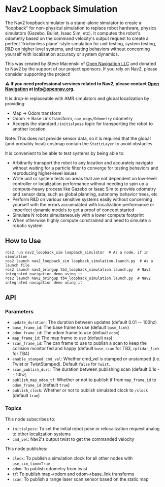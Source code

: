 # Nav2 Loopback Simulation

The Nav2 loopback simulator is a stand-alone simulator to create a "loopback" for non-physical simulation to replace robot hardware, physics simulators (Gazebo, Bullet, Isaac Sim, etc). It computes the robot's odometry based on the command velocity's output request to create a perfect 'frictionless plane'-style simulation for unit testing, system testing, R&D on higher level systems, and testing behaviors without concerning yourself with localization accuracy or system dynamics.

This was created by Steve Macenski of [Open Navigation LLC](https://opennav.org) and donated to Nav2 by the support of our project sponsors. If you rely on Nav2, please consider supporting the project!

**⚠️ If you need professional services related to Nav2, please contact [Open Navigation](https://www.opennav.org/) at info@opennav.org.**

It is drop-in replaceable with AMR simulators and global localization by providing:
- Map -> Odom transform
- Odom -> Base Link transform, `nav_msgs/Odometry` odometry
- Accepts the standard `/initialpose` topic for transporting the robot to another location

Note: This does not provide sensor data, so it is required that the global (and probably local) costmap contain the `StaticLayer` to avoid obstacles.

It is convenient to be able to test systems by being able to:
- Arbitrarily transport the robot to any location and accurately navigate without waiting for a particle filter to converge for testing behaviors and reproducing higher-level issues
- Write unit or system tests on areas that are not dependent on low-level controller or localization performance without needing to spin up a compute-heavy process like Gazebo or Isaac Sim to provide odometry and sensor data, such as global planning, autonomy behavior trees, etc
- Perform R&D on various sensitive systems easily without concerning yourself with the errors accumulated with localization performance or imperfect dynamic models to get a proof of concept started
- Simulate N robots simultaneously with a lower compute footprint
- When otherwise highly compute constrained and need to simulate a robotic system

## How to Use

```
ros2 run nav2_loopback_sim loopback_simulator  # As a node, if in simulation
ros2 launch nav2_loopback_sim loopback_simulation.launch.py  # As a launch file
ros2 launch nav2_bringup tb3_loopback_simulation.launch.py  # Nav2 integrated navigation demo using it
ros2 launch nav2_bringup tb4_loopback_simulation.launch.py  # Nav2 integrated navigation demo using it
```

## API

### Parameters

- `update_duration`: The duration between updates (default 0.01 -- 100hz)
- `base_frame_id`: The base frame to use (default `base_link`)
- `odom_frame_id`: The odom frame to use (default `odom`)
- `map_frame_id`: The map frame to use (default `map`)
- `scan_frame_id`: The can frame to use to publish a scan to keep the collision monitor fed and happy (default `base_scan` for TB3, `rplidar_link` for TB4)
- `enable_stamped_cmd_vel`: Whether cmd_vel is stamped or unstamped (i.e. Twist or TwistStamped). Default `false` for `Twist`.
- `scan_publish_dur`: : The duration between publishing scan (default 0.1s -- 10hz)
- `publish_map_odom_tf`: Whether or not to publish tf from `map_frame_id` to `odom_frame_id` (default `true`)
- `publish_clock`: Whether or not to publish simulated clock to `/clock` (default `true`)

### Topics

This node subscribes to:
- `initialpose`: To set the initial robot pose or relocalization request analog to other localization systems
- `cmd_vel`: Nav2's output twist to get the commanded velocity

This node publishes:
- `clock`: To publish a simulation clock for all other nodes with `use_sim_time=True`
- `odom`: To publish odometry from twist
- `tf`: To publish map->odom and odom->base_link transforms
- `scan`: To publish a range laser scan sensor based on the static map
